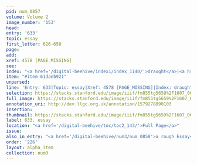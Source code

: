 ```yaml
---
pid: num_0857
volume: Volume 2
image_number: '153'
head: 
entry: '633'
topic: essay
first_letter: 626-650
page: 
add: 
xref: 4578 [PAGE_MISSING]
see: 
index: "<a href='/digital-beehive/index1/index_1140/'>draught</a>|<a href='/digital-beehive/index2/index_1299/'>essay</a>"
item: "#item-61daeb921"
unparsed: 
line: 'Entry: 633|Topic: essay|Xref: 4578 [PAGE_MISSING]|Index: draught|Index: essay|#item-61daeb921'
selection: https://stacks.stanford.edu/image/iiif/fm855tg5659%2F1607_0620/411,3281,2880,746/full/0/default.jpg
full_image: https://stacks.stanford.edu/image/iiif/fm855tg5659%2F1607_0620/full/full/0/default.jpg
annotation_uri: http://dev.llgc.org.uk/annotation/1579278890103
insertion: 
thumbnail: https://stacks.stanford.edu/image/iiif/fm855tg5659%2F1607_0620/411,3281,600,180/250,/0/default.jpg
label: 633. essay
location: "<a href='/digital-beehive/toc/toc2_143/'>Full Page</a>"
issue: 
also_in_entry: "<a href='/digital-beehive/num3/num_0858'>a rough Essay</a>"
order: '226'
layout: alpha_item
collection: num3
---
```

